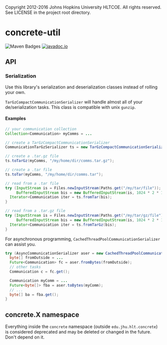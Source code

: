 Copyright 2012-2016 Johns Hopkins University HLTCOE. All rights
reserved. See LICENSE in the project root directory.

concrete-util
========
![Maven Badges](https://maven-badges.herokuapp.com/maven-central/edu.jhu.hlt/concrete-util/badge.svg)
[![javadoc.io](https://javadocio-badges.herokuapp.com/edu.jhu.hlt/concrete-util/badge.svg)](http://www.javadoc.io/doc/edu.jhu.hlt/concrete-util/)

API
------------

### Serialization ###
Use this library's serialization and deserialization classes instead of rolling your own.

`TarGzCompactCommunicationSerializer` will handle almost all of your de/serialization tasks.
This class is compatible with unix `gunzip`.

#### Examples ####
```java
// your communication collection
Collection<Communication> myComms = ...

// create a TarGzCompactCommunicationSerializer
CommunicationTarGzSerializer ts = new TarGzCompactCommunicationSerializer();

// create a .tar.gz file
ts.toTarGz(myComms, "/my/home/dir/comms.tar.gz");

// create a .tar file
ts.toTar(myComms, "/my/home/dir/comms.tar");

// read from a .tar file
try (InputStream is = Files.newInputStream(Paths.get("/my/tar/file"));
     BufferedInputStream bis = new BufferedInputStream(is, 1024 * 2 * 128)) {
  Iterator<Communication iter = ts.fromTar(bis);
}

// read from a .tar.gz file
try (InputStream is = Files.newInputStream(Paths.get("/my/tar/gz/file"));
     BufferedInputStream bis = new BufferedInputStream(is, 1024 * 2 * 128)) {
  Iterator<Communication iter = ts.fromTarGz(bis);
}
```

For asynchronous programming, `CachedThreadPoolCommunicationSerializer` can assist you.
```java
try (AsyncCommunicationSerializer aser = new CachedThreadPoolCommunicationSerializer();) {
  byte[] fromOutside = ...
  Future<Communication> fc = aser.fromBytes(fromOutside);
  // other tasks
  Communication c = fc.get();

  Communication myComm = ...
  Future<byte[]> fba = aser.toBytes(myComm);
  // ...
  byte[] ba = fba.get();
}
```

concrete.X namespace
------------------------------
Everything inside the `concrete` namespace (outside `edu.jhu.hlt.concrete`)
is considered deprecated and may be deleted or changed in the future. Don't depend on it.
